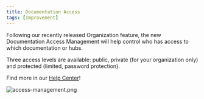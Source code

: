 ```yaml
---
title: Documentation Access
tags: [Improvement]
---
```


Following our recently released Organization feature, the new Documentation Access Management will help control who has access to which documentation or hubs.

Three access levels are available: public, private (for your organization only) and protected (limited, password protection).

Find more in our [Help Center](/help/access-management/)!

![access-management.png](/images/changelog/access-management.png)
